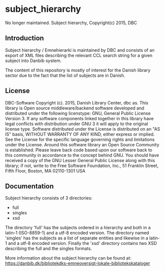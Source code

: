 # subject_hierarchy #
No longer maintained. Subject hierarchy, Copyright(c) 2015, DBC

## Introduction ##
Subject hierarchy / Emnehierarki is maintained by DBC and consists of an export
of XML files describing the relevant CCL search string for a given subject into
Danbib system.

The content of this repository is mostly of interest for the Danish library
sector due to the fact that the list of subjects are in Danish.

## License ##
DBC-Software Copyright (c). 2015, Danish Library Center, dbc as.
This library is Open source middleware/backend software developed and distributed
under the following licenstype:
GNU, General Public License Version 3. If any software components linked
together in this library have legal conflicts with distribution under GNU 3 it
will apply to the original license type.
Software distributed under the License is distributed on an "AS IS" basis,
WITHOUT WARRANTY OF ANY KIND, either express or implied. See the License
for the specific language governing rights and limitations under the
License.
Around this software library an Open Source Community is established. Please
leave back code based upon our software back to this community in accordance to
the concept behind GNU.
You should have received a copy of the GNU Lesser General Public
License along with this library; if not, write to the Free Software
Foundation, Inc., 51 Franklin Street, Fifth Floor, Boston, MA 02110-1301 USA

## Documentation ##
Subject hierarchy consists of 3 directories:
- full
- singles
- xsd

The directory 'full' has the subjects ordered in a hierarchy and both in a
latin-1 (ISO-8859-1) and a utf-8 encoded version. The directory named 'singles'
has the subjects as a list of separate entities and likewise in a latin-1 and a
utf-8 encoded version. Finally the 'xsd' directory contains two XSD describing
the full and the singles formats.


More information about the subject hierarchy can be found at:
https://danbib.dk/bibliotekdks-emneoversigt-lokale-bibliotekskataloger
